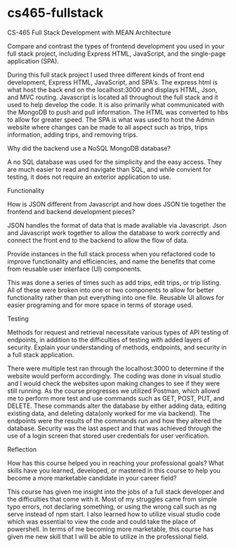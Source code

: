 # cs465-fullstack
CS-465 Full Stack Development with MEAN
Architecture

Compare and contrast the types of frontend development you used in your full stack project, including Express HTML, JavaScript, and the single-page application (SPA).

During this full stack project I used three different kinds of front end development, Express HTML, JavaScript, and SPA's. The express html is what host the back end on the localhost:3000 and displays HTML, Json, and MVC routing. Javascript is located all throughout the full stack and it used to help develop the code. It is also primarily what communicated with the MongoDB to push and pull information. The HTML was converted to hbs to allow for greater speed. The SPA is what was used to host the Admin website where changes can be made to all aspect such as trips, trips information, adding trips, and removing trips. 

Why did the backend use a NoSQL MongoDB database?

A no SQL database was used for the simplicity and the easy access. They are much easier to read and navigate than SQL, and while convient for testing, it does not require an exterior application to use. 

Functionality



How is JSON different from Javascript and how does JSON tie together the frontend and backend development pieces?

JSON handles the format of data that is made avaliable via Javascript. Json and Javascript work together to allow the database to work correctly and connect the front end to the backend to allow the flow of data.

Provide instances in the full stack process when you refactored code to improve functionality and efficiencies, and name the benefits that come from reusable user interface (UI) components.

This was done a series of times such as add trips, edit trips, or trip listing. All of these were broken into one or two components to allow for better functionality rather than put everything into one file. Reusable UI allows for easier programing and for more space in terms of storage used.

Testing

Methods for request and retrieval necessitate various types of API testing of endpoints, in addition to the difficulties of testing with added layers of security. Explain your understanding of methods, endpoints, and security in a full stack application.

There were multiple test ran through the localhost:3000 to determine if the website would perform accordingly. The coding was done in visual studio and I would check the websites upon making changes to see if they were still running. As the course progresses we utilized Postman, which allowd me to perform more test and use commands such as GET, POST, PUT, and DELETE. These commands alter the database by either adding data, editing existing data, and deleting data(only worked for me via backend). The endpoints were the results of the commands run and how they altered the database. Security was the last aspect and that was achieved through the use of a login screen that stored user credentials for user verification.


Reflection

How has this course helped you in reaching your professional goals? What skills have you learned, developed, or mastered in this course to help you become a more marketable candidate in your career field?

This course has given me insight into the jobs of a full stack developer and the difficulties that come with it. Most of my struggles came from simple typo errors, not declaring something, or using the wrong call such as ng serve instead of npm start. I also learned how to utilize visual studio code which was essential to view the code and could take the place of powershell. In terms of me becoming more marketable, this course has given me new skill that I will be able to utilize in the professional field.
